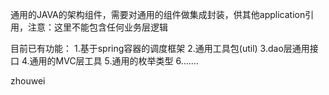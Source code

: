 通用的JAVA的架构组件，需要对通用的组件做集成封装，供其他application引用，注意：这里不能包含任何业务层逻辑

目前已有功能：
1.基于spring容器的调度框架
2.通用工具包(util)
3.dao层通用接口
4.通用的MVC层工具
5.通用的枚举类型
6.……

zhouwei